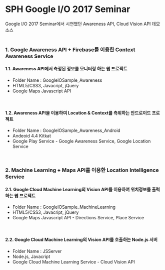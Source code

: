 # SPH Google I/O 2017 Seminar 
Google I/O 2017 Seminar에서 시연했던 Awareness API, Cloud Vision API 데모 소스
<br /> 
<br /> 

### 1. Google Awareness API + Firebase를 이용한 Context Awareness Service
#### 1.1. Awareness API에서 측정된 정보를 모니터링 하는 웹 프로젝트
- Folder Name : GoogleIOSample_Awareness
- HTML5/CSS3, Javacript, jQuery 
- Google Maps Javascript API 
<br /> 

#### 1.2. Awareness API을 이용하여 Location & Context를 측위하는 안드로이드 프로젝트 
- Folder Name : GoogleIOSample_Awareness_Android
- Andeoid 4.4 Kitkat
- Google Play Service - Google Awareness Service, Google Location Service
<br /> 

### 2. Machine Learning + Maps API를 이용한 Location Intelligence Service
#### 2.1. Google Cloud Machine Learning의 Vision API를 이용하여 위치정보를 출력하는 웹 프로젝트
- Folder Name : GoogleIOSample_MachineLearning
- HTML5/CSS3, Javacript, jQuery 
- Google Maps Javascript API - Directions Service, Place Service  
<br /> 

#### 2.2. Google Cloud Machine Learning의 Vision API를 호출하는 Node.js 서버
- Folder Name : JSServer
- Node.js, Javacript
- Google Cloud Machine Learning Service - Cloud Vision API
